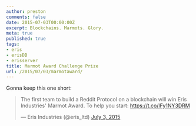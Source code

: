 ```yaml
---
author: preston
comments: false
date: 2015-07-03T00:00:00Z
excerpt: Blockchains. Marmots. Glory.
meta: true
published: true
tags:
- eris
- erisDB
- erisserver
title: Marmot Award Challenge Prize
url: /2015/07/03/marmotaward/
---
```


Gonna keep this one short: 

<blockquote class="twitter-tweet" lang="en"><p lang="en" dir="ltr">The first team to build a Reddit Protocol on a blockchain will win Eris Industries&#39; Marmot Award. To help you start: <a href="https://t.co/lFy1NY3DRM">https://t.co/lFy1NY3DRM</a></p>&mdash; Eris Industries (@eris_ltd) <a href="https://twitter.com/eris_ltd/status/617013477866106880">July 3, 2015</a></blockquote>
<script async src="//platform.twitter.com/widgets.js" charset="utf-8"></script>